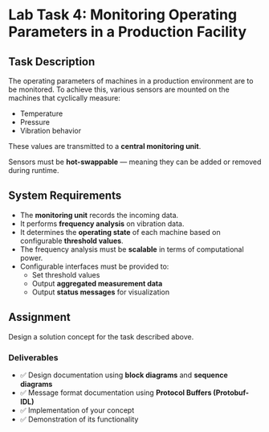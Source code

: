 # Lab Task 4: Monitoring Operating Parameters in a Production Facility

## Task Description

The operating parameters of machines in a production environment are to be monitored. To achieve this, various sensors are mounted on the machines that cyclically measure:

- Temperature  
- Pressure  
- Vibration behavior  

These values are transmitted to a **central monitoring unit**.

Sensors must be **hot-swappable** — meaning they can be added or removed during runtime.

## System Requirements

- The **monitoring unit** records the incoming data.
- It performs **frequency analysis** on vibration data.
- It determines the **operating state** of each machine based on configurable **threshold values**.
- The frequency analysis must be **scalable** in terms of computational power.
- Configurable interfaces must be provided to:
  - Set threshold values
  - Output **aggregated measurement data**
  - Output **status messages** for visualization

## Assignment

Design a solution concept for the task described above.

### Deliverables

- ✅ Design documentation using **block diagrams** and **sequence diagrams**  
- ✅ Message format documentation using **Protocol Buffers (Protobuf-IDL)**  
- ✅ Implementation of your concept  
- ✅ Demonstration of its functionality  
